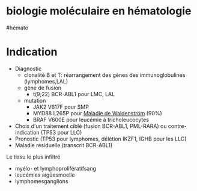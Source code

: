 # biologie moléculaire en hématologie
#hémato 



# Indication


- Diagnostic 
    - clonalité B et T: réarrangement des gènes des immunoglobulines (lymphomes,LAL) 
    - gène de fusion 
        - t(9;22) BCR-ABL1 pour LMC, LAL 
    - mutation 
        - JAK2 V617F pour SMP 
        - MYD88 L265P pour [Maladie de Waldenström](#maladie-de-waldenstrc3b6mnorgmd) (90%) 
        - BRAF V600E pour leucémie à tricholeucocytes 
- Choix d'un traitement ciblé (fusion BCR-ABL1, PML-RARA) ou contre-indication (TP53 pour LLC) 
- Pronostic (TP53 pour lymphomes, délétion IKZF1, IGHB pour les LLC) 
- Maladie résiduelle (transcrit BCR-ABL1) 

Le tissu le plus infiltré

- myélo- et lymphoprolifératifsang 
- leucémies aigǜesmoelle 
- lymphomesganglions 

